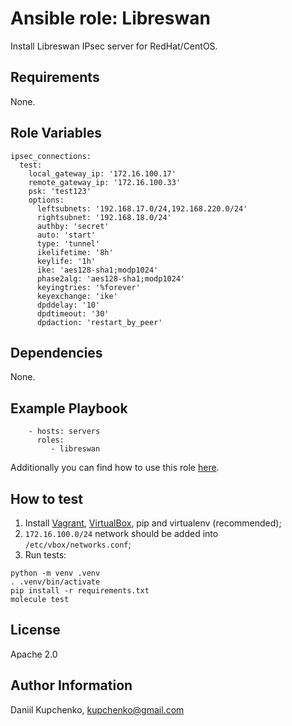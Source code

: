 Ansible role: Libreswan
=========

Install Libreswan IPsec server for RedHat/CentOS.

Requirements
------------

None.

Role Variables
--------------

```
ipsec_connections:
  test:
    local_gateway_ip: '172.16.100.17'
    remote_gateway_ip: '172.16.100.33'
    psk: 'test123'
    options:
      leftsubnets: '192.168.17.0/24,192.168.220.0/24'
      rightsubnet: '192.168.18.0/24'
      authby: 'secret'
      auto: 'start'
      type: 'tunnel'
      ikelifetime: '8h'
      keylife: '1h'
      ike: 'aes128-sha1;modp1024'
      phase2alg: 'aes128-sha1;modp1024'
      keyingtries: '%forever'
      keyexchange: 'ike'
      dpddelay: '10'
      dpdtimeout: '30'
      dpdaction: 'restart_by_peer'
```

Dependencies
------------

None.

Example Playbook
----------------

```
    - hosts: servers
      roles:
         - libreswan
```

Additionally you can find how to use this role [here](https://github.com/oukooveu/cloud-gateway/blob/master/tests/playbook.yaml).

How to test
-----------
1. Install [Vagrant](https://www.vagrantup.com), [VirtualBox](https://www.virtualbox.org/wiki/Downloads), pip and virtualenv (recommended);
1. `172.16.100.0/24` network should be added into `/etc/vbox/networks.conf`;
1. Run tests:
```
python -m venv .venv
. .venv/bin/activate
pip install -r requirements.txt
molecule test
```

License
-------

Apache 2.0

Author Information
------------------

Daniil Kupchenko, kupchenko@gmail.com
